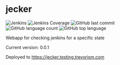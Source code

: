 # jecker

![Jenkins](https://img.shields.io/jenkins/build/http/trevorism-build.eastus.cloudapp.azure.com/jecker)
![Jenkins Coverage](https://img.shields.io/jenkins/coverage/jacoco/http/trevorism-build.eastus.cloudapp.azure.com/jecker)
![GitHub last commit](https://img.shields.io/github/last-commit/trevorism/jecker)
![GitHub language count](https://img.shields.io/github/languages/count/trevorism/jecker)
![GitHub top language](https://img.shields.io/github/languages/top/trevorism/jecker)

Webapp for checking jenkins for a specific state

Current version: 0.0.1

Deployed to https://jecker.testing.trevorism.com

